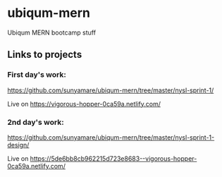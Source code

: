 # ubiqum-mern
Ubiqum MERN bootcamp stuff

## Links to projects
### First day's work: 
https://github.com/sunyamare/ubiqum-mern/tree/master/nysl-sprint-1/

Live on https://vigorous-hopper-0ca59a.netlify.com/

### 2nd day's work:
https://github.com/sunyamare/ubiqum-mern/tree/master/nysl-sprint-1-design/

Live on https://5de6bb8cb962215d723e8683--vigorous-hopper-0ca59a.netlify.com/
